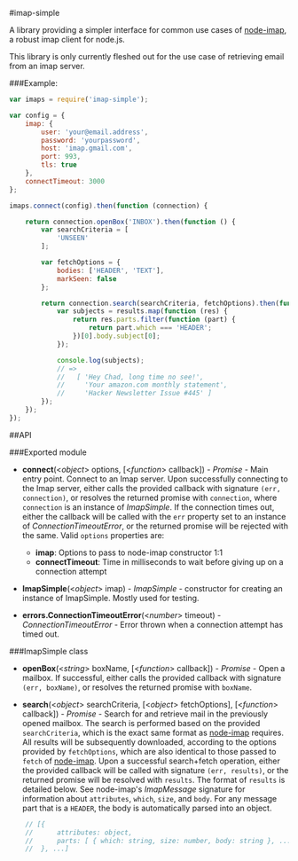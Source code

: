 #imap-simple

A library providing a simpler interface for common use cases of [node-imap][], a robust imap client for node.js.

This library is only currently fleshed out for the use case of retrieving email from an imap server.

###Example:

```js
var imaps = require('imap-simple');

var config = {
    imap: {
        user: 'your@email.address',
        password: 'yourpassword',
        host: 'imap.gmail.com',
        port: 993,
        tls: true
    },
    connectTimeout: 3000
};

imaps.connect(config).then(function (connection) {

    return connection.openBox('INBOX').then(function () {
        var searchCriteria = [
            'UNSEEN'
        ];

        var fetchOptions = {
            bodies: ['HEADER', 'TEXT'],
            markSeen: false
        };

        return connection.search(searchCriteria, fetchOptions).then(function (results) {
            var subjects = results.map(function (res) {
                return res.parts.filter(function (part) {
                    return part.which === 'HEADER';
                })[0].body.subject[0];
            });

            console.log(subjects);
            // =>
            //   [ 'Hey Chad, long time no see!',
            //     'Your amazon.com monthly statement',
            //     'Hacker Newsletter Issue #445' ]
        });
    });
});
```

##API

###Exported module
- **connect**(<*object*> options, [<*function*> callback]) - *Promise* - Main entry point. Connect to an Imap server.
Upon successfully connecting to the Imap server, either calls the provided callback with signature `(err, connection)`,
or resolves the returned promise with `connection`, where `connection` is an instance of *ImapSimple*. If the connection
times out, either the callback will be called with the `err` property set to an instance of *ConnectionTimeoutError*, or
the returned promise will be rejected with the same. Valid `options` properties are:

    - **imap**: Options to pass to node-imap constructor 1:1
    - **connectTimeout**: Time in milliseconds to wait before giving up on a connection attempt

- **ImapSimple**(<*object*> imap) - *ImapSimple* - constructor for creating an instance of ImapSimple. Mostly used for
testing.

- **errors.ConnectionTimeoutError**(<*number*> timeout) - *ConnectionTimeoutError* - Error thrown when a connection
attempt has timed out.


###ImapSimple class

- **openBox**(<*string*> boxName, [<*function*> callback]) - *Promise* - Open a mailbox. If successful, either calls the
provided callback with signature `(err, boxName)`, or resolves the returned promise with `boxName`.

- **search**(<*object*> searchCriteria, [<*object*> fetchOptions], [<*function*> callback]) - *Promise* - Search for and
retrieve mail in the previously opened mailbox. The search is performed based on the provided `searchCriteria`, which is
the exact same format as [node-imap][] requires. All results will be subsequently downloaded, according to the options
provided by `fetchOptions`, which are also identical to those passed to `fetch` of [node-imap][]. Upon a successful
search+fetch operation, either the provided callback will be called with signature `(err, results)`, or the returned
promise will be resolved with `results`. The format of `results` is detailed below. See node-imap's *ImapMessage*
signature for information about `attributes`, `which`, `size`, and `body`. For any message part that is a `HEADER`, the
body is automatically parsed into an object.
```js
    // [{
    //      attributes: object,
    //      parts: [ { which: string, size: number, body: string }, ... ]
    //  }, ...]
```




[node-imap]: https://github.com/mscdex/node-imap
